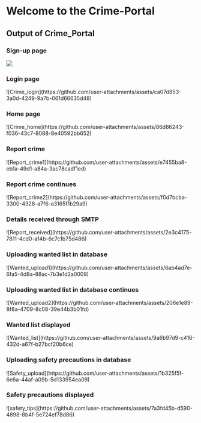 # Welcome to the Crime-Portal

<h2> Output of Crime_Portal </h2>

<h3> Sign-up page </h3>
<img src="[https://example.com/image.jpg](https://github.com/user-attachments/assets/8b7104d6-930c-49b6-b747-69253657706c)">

<h3> Login page </h3>
![Crime_login](https://github.com/user-attachments/assets/ca07d853-3a0d-4249-9a7b-061d66635d48)

<h3> Home page </h3>
![Crime_home](https://github.com/user-attachments/assets/86d86243-f036-43c7-8088-8e40592bb652)

<h3> Report crime </h3>
![Report_crime1](https://github.com/user-attachments/assets/e7455ba8-eb1a-49d1-a84a-3ac78cadf1ed)

<h3> Report crime continues </h3>
![Report_crime2](https://github.com/user-attachments/assets/f0d7bcba-3300-4328-a7f6-a3165f1b29a9)

<h3> Details received through SMTP </h3>
![Report_received](https://github.com/user-attachments/assets/2e3c4175-7811-4cd0-a14b-6c7c1b75d486)

<h3> Uploading wanted list in database </h3>
![Wanted_upload1](https://github.com/user-attachments/assets/6ab4ad7e-6fa5-4d8a-88ac-7b3e1d2a0009)

<h3> Uploading wanted list in database continues </h3>
![Wanted_upload2](https://github.com/user-attachments/assets/206e1e89-8f8a-4709-8c08-39e44b3b01fd)

<h3> Wanted list displayed </h3>
![Wanted_list](https://github.com/user-attachments/assets/9a6b97d9-c416-432d-a67f-b27bcf20b6ce)

<h3> Uploading safety precautions in database </h3>
![Safety_upload](https://github.com/user-attachments/assets/1b325f5f-6e6a-44af-a09b-5d133954ea09)

<h3> Safety precautions displayed </h3>
![safety_tips](https://github.com/user-attachments/assets/7a3fd45b-d590-4898-8b4f-5e724ef78d86)
